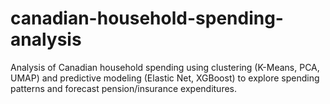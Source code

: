 # canadian-household-spending-analysis
Analysis of Canadian household spending using clustering (K-Means, PCA, UMAP) and predictive modeling (Elastic Net, XGBoost) to explore spending patterns and forecast pension/insurance expenditures.
